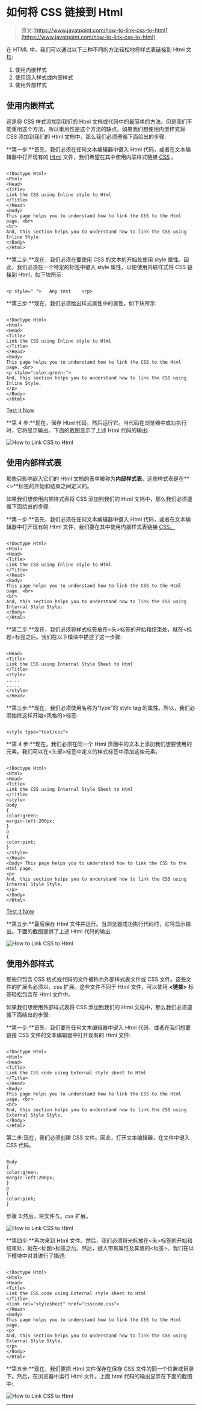 # 如何将 CSS 链接到 Html

> 原文:[https://www.javatpoint.com/how-to-link-css-to-html](https://www.javatpoint.com/how-to-link-css-to-html)

在 HTML 中，我们可以通过以下三种不同的方法轻松地将样式表链接到 Html 文档:

1.  使用内嵌样式
2.  使用嵌入样式或内部样式
3.  使用外部样式

## 使用内嵌样式

这是将 CSS 样式添加到我们的 Html 文档或代码中的最简单的方法。但是我们不能重用这个方法，所以重用性是这个方法的缺点。如果我们想使用内嵌样式将 CSS 添加到我们的 Html 文档中，那么我们必须遵循下面给出的步骤:

**第一步:**首先，我们必须在任何文本编辑器中键入 Html 代码，或者在文本编辑器中打开现有的 [Html](https://www.javatpoint.com/html-tutorial) 文件，我们希望在其中使用内联样式链接 [CSS](https://www.javatpoint.com/css-tutorial) 。

```

<!Doctype Html>
<Html>   
<Head>    
<Title>   
Link the CSS using Inline style to Html
</Title>
</Head>
<Body> 
This page helps you to understand how to link the CSS to the Html page. <br>
<br>
And, this section helps you to understand how to link the CSS using Inline Style.
</Body>
</Html>

```

**第二步:**现在，我们必须在要使用 CSS 的文本的开始处使用 style 属性。因此，我们必须在一个特定的标签中键入 style 属性，以便使用内联样式将 CSS 链接到 Html，如下块所示:

```

<p style=" ">   Any text    </p>

```

**第三步:**现在，我们必须给出样式属性中的属性，如下块所示:

```

<!Doctype Html>
<Html>   
<Head>    
<Title>   
Link the CSS using Inline style to Html
</Title>
</Head>
<Body> 
This page helps you to understand how to link the CSS to the Html page. <br>
<p style="color:green;">
And, this section helps you to understand how to link the CSS using Inline Style.
</p>
</Body>
</Html>

```

[Test it Now](https://www.javatpoint.com/oprweb/test.jsp?filename=how-to-link-css-to-html1)

**第 4 步:**现在，保存 Html 代码，然后运行它。当代码在浏览器中成功执行时，它将显示输出。下面的截图显示了上述 Html 代码的输出:

![How to Link CSS to Html](../Images/dc0932f5c88c1b2b17268ff3e4d99ddb.png)

## 使用内部样式表

那些只影响嵌入它们的 Html 文档的表单被称为**内部样式表**。这些样式表是在**<>**标签的开始和结束之间定义的。

如果我们想使用内部样式表将 CSS 添加到我们的 Html 文档中，那么我们必须遵循下面给出的步骤:

**第一步:**首先，我们必须在任何文本编辑器中键入 Html 代码，或者在文本编辑器中打开现有的 Html 文件，我们要在其中使用内部样式表链接 [CSS。](https://www.javatpoint.com/internal-css)

```

<!Doctype Html>
<Html>   
<Head>    
<Title>   
Link the CSS using Inline style to Html
</Title>
</Head>
<Body> 
This page helps you to understand how to link the CSS to the Html page. <br>
<br>
And, this section helps you to understand how to link the CSS using Internal Style Style.
</Body>
</Html>

```

**第二步:**现在，我们必须将样式标签放在<头>标签的开始和结束处，就在<标题>标签之后。我们在以下模块中描述了这一步骤:

```

<Head>    
<Title>   
Link the CSS using Internal Style Sheet to Html
</Title>
<style>
.....
.....
</style>
</Head>

```

**第三步:**现在，我们必须使用名称为“type”的 style tag 的属性。所以，我们必须始终这样开始<风格的>标签:

```

<style type="text/css">

```

**第 4 步:**现在，我们必须在同一个 Html 页面中的文本上添加我们想要使用的元素。我们可以在<头部>标签中定义的样式标签中添加这些元素。

```

<!Doctype Html>
<Html>   
<Head>    
<Title>   
Link the CSS using Internal Style Sheet to Html
</Title>
<style>
Body
{
color:green;
margin-left:200px;
}
p
{
color:pink;
}
</style>
</Head>
<Body> This page helps you to understand how to link the CSS to the Html page. 
<p>
And, this section helps you to understand how to link the CSS using Internal Style Style.
</p>
</Body>
</Html>

```

[Test it Now](https://www.javatpoint.com/oprweb/test.jsp?filename=how-to-link-css-to-html2)

**第五步:**最后保存 Html 文件并运行。当浏览器成功执行代码时，它将显示输出。下面的截图提供了上述 Html 代码的输出:

![How to Link CSS to Html](../Images/8ad021152a424a1e17178313d2077461.png)

## 使用外部样式

那些只包含 CSS 格式或代码的文件被称为外部样式表文件或 CSS 文件。这些文件的扩展名必须以。css 扩展。这些文件不同于 Html 文件，可以使用 **<链接>** 标签轻松包含在 Html 文件中。

如果我们想使用外部样式表将 CSS 添加到我们的 Html 文档中，那么我们必须遵循下面给出的步骤:

**第一步:**首先，我们要在任何文本编辑器中键入 Html 代码，或者在我们想要链接 CSS 文件的文本编辑器中打开现有的 Html 文件:

```

<!Doctype Html>
<Html>   
<Head>    
<Title>   
Link the CSS code using External style sheet to Html
</Title>
</Head>
<Body> 
This page helps you to understand how to link the CSS to the Html page. <br>
<br>
And, this section helps you to understand how to link the CSS using External Style Style.
</Body>
</Html>

```

第二步:现在，我们必须创建 CSS 文件。因此，打开文本编辑器，在文件中键入 CSS 代码。

```

Body
{
color:green;
margin-left:200px;
}
p
{
color:pink;
}

```

步骤 3:然后，将文件与。css 扩展。

![How to Link CSS to Html](../Images/2310e3cd025125a374f693c22735088b.png)

**第四步:**再次来到 Html 文件。然后，我们必须将光标放在<头>标签的开始和结束处，就在<标题>标签之后。然后，键入带有属性及其值的<标签>。我们在以下模块中对其进行了描述:

```

<!Doctype Html>
<Html>   
<Head>    
<Title>   
Link the CSS code using External style sheet to Html
</Title>
<link rel="stylesheet" href="csscode.css">
</Head>
<Body> 
This page helps you to understand how to link the CSS to the Html page. 
<p>
And, this section helps you to understand how to link the CSS using External Style Style.
</p>
</Body>
</Html>

```

**第五步:**现在，我们要把 Html 文件保存在保存 CSS 文件的同一个位置或目录下。然后，在浏览器中运行 Html 文件。上面 html 代码的输出显示在下面的截图中:

![How to Link CSS to Html](../Images/866924cd30ef8312c3225817b9d44057.png)

* * *